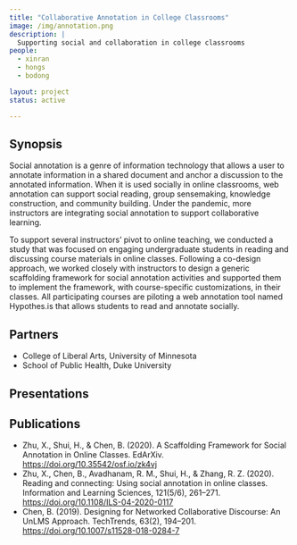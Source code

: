 ```yaml
---
title: "Collaborative Annotation in College Classrooms"
image: /img/annotation.png
description: |
  Supporting social and collaboration in college classrooms
people:
  - xinran
  - hongs
  - bodong

layout: project
status: active

---
```


## Synopsis

Social annotation is a genre of information technology that allows a user to annotate information in a shared document and anchor a discussion to the annotated information. When it is used socially in online classrooms, web annotation can support social reading, group sensemaking, knowledge construction, and community building. Under the pandemic, more instructors are integrating social annotation to support collaborative learning. 

To support several instructors’ pivot to online teaching, we conducted a study that was focused on engaging undergraduate students in reading and discussing course materials in online classes. Following a co-design approach, we worked closely with instructors to design a generic scaffolding framework for social annotation activities and supported them to implement the framework, with course-specific customizations, in their classes. All participating courses are piloting a web annotation tool named Hypothes.is that allows students to read and annotate socially. 


## Partners

- College of Liberal Arts, University of Minnesota
- School of Public Health, Duke University

## Presentations

## Publications

- Zhu, X., Shui, H., & Chen, B. (2020). A Scaffolding Framework for Social Annotation in Online Classes. EdArXiv. https://doi.org/10.35542/osf.io/zk4vj
- Zhu, X., Chen, B., Avadhanam, R. M., Shui, H., & Zhang, R. Z. (2020). Reading and connecting: Using social annotation in online classes. Information and Learning Sciences, 121(5/6), 261–271. https://doi.org/10.1108/ILS-04-2020-0117
- Chen, B. (2019). Designing for Networked Collaborative Discourse: An UnLMS Approach. TechTrends, 63(2), 194–201. https://doi.org/10.1007/s11528-018-0284-7
